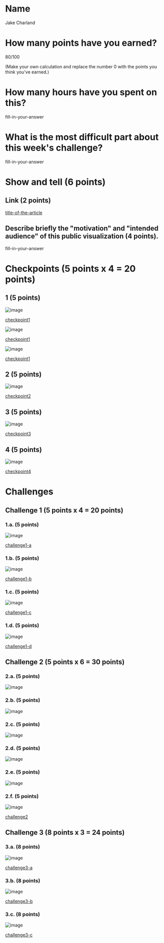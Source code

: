 # Name

Jake Charland

# How many points have you earned?

80/100

(Make your own calculation and replace the number 0 with the points you think you've earned.)

# How many hours have you spent on this?

fill-in-your-answer

# What is the most difficult part about this week's challenge?

fill-in-your-answer

# Show and tell (6 points)

## Link (2 points)

[title-of-the-article](http://link-to-an-example-of-big-data-visualization-in-a-public-space)

## Describe briefly the "motivation" and "intended audience" of this public visualization (4 points).

fill-in-your-answer

# Checkpoints (5 points x 4 = 20 points)

## 1 (5 points)

![image](1a.png?raw=true)

[checkpoint1](1a.html)

![image](1b.png?raw=true)

[checkpoint1](1b.html)

![image](1c.png?raw=true)

[checkpoint1](1c.html)

## 2 (5 points)

![image](cp2.png?raw=true)

[checkpoint2](cp2.html)

## 3 (5 points)

![image](cp3.png?raw=true)

[checkpoint3](cp3.html)

## 4 (5 points)

![image](cp4.png?raw=true)

[checkpoint4](cp4.html)

# Challenges

## Challenge 1 (5 points x 4 = 20 points)

### 1.a. (5 points)

![image](challenge1a.png?raw=true)

[challenge1-a](challenge1a.html)

### 1.b. (5 points)

![image](challenge1b.png?raw=true)

[challenge1-b](challenge1b.html)

### 1.c. (5 points)

![image](challenge1c.png?raw=true)

[challenge1-c](challenge1c.html)

### 1.d. (5 points)

![image](challenge1d.png?raw=true)

[challenge1-d](challenge1d.html)

## Challenge 2 (5 points x 6 = 30 points)

### 2.a. (5 points)

![image](challenge2a.png?raw=true)

### 2.b. (5 points)

![image](2b.png?raw=true)

### 2.c. (5 points)

![image](image.png?raw=true)

### 2.d. (5 points)

![image](image.png?raw=true)

### 2.e. (5 points)

![image](image.png?raw=true)

### 2.f. (5 points)

![image](image.png?raw=true)

[challenge2](checkpoint2.html)

## Challenge 3 (8 points x 3 = 24 points)

### 3.a. (8 points)

![image](image.png?raw=true)

[challenge3-a](checkpoint3-a.html)

### 3.b. (8 points)

![image](image.png?raw=true)

[challenge3-b](checkpoint3-b.html)

### 3.c. (8 points)

![image](image.png?raw=true)

[challenge3-c](checkpoint3-c.html)
